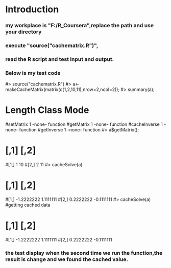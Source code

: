 # Introduction
### my workplace is "F:/R_Coursera",replace the path and use your directory
### execute "source("cachematrix.R")",
### read the R script and test input and output.
### Below is my test code

#> source("cachematrix.R")
#> a<-makeCacheMatrix(matrix(c(1,2,10,11),nrow=2,ncol=2));
#> summary(a);
#             Length Class  Mode    
#setMatrix    1      -none- function
#getMatrix    1      -none- function
#cacheInverse 1      -none- function
#getInverse   1      -none- function
#> a$getMatrix();
#     [,1] [,2]
#[1,]    1   10
#[2,]    2   11
#> cacheSolve(a)
#           [,1]       [,2]
#[1,] -1.2222222  1.1111111
#[2,]  0.2222222 -0.1111111
#> cacheSolve(a)
#getting cached data
#           [,1]       [,2]
#[1,] -1.2222222  1.1111111
#[2,]  0.2222222 -0.1111111

### the test display when the second time we run the function,the result is change and we found the cached value.
